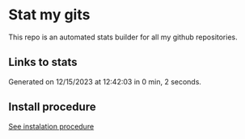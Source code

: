 # Stat my gits

This repo is an automated stats builder for all my github repositories.

## Links to stats


Generated on 12/15/2023 at 12:42:03 in 0 min, 2 seconds.

## Install procedure

[See instalation procedure](./src/install.md)
